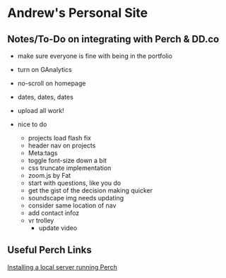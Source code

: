 # Andrew's Personal Site

## Notes/To-Do on integrating with Perch & DD.co
- make sure everyone is fine with being in the portfolio
- turn on GAnalytics
- no-scroll on homepage
- dates, dates, dates
- upload all work!

- nice to do
   - projects load flash fix
   - header nav on projects
   - Meta:tags
   - toggle font-size down a bit
   - css truncate implementation
   - zoom.js by Fat
   - start with questions, like you do
   - get the gist of the decision making quicker
   - soundscape img needs updating
   - consider same location of nav
   - add contact infoz
   - vr trolley
      - update video

## Useful Perch Links
[Installing a local server running Perch](https://solutions.grabaperch.com/development/installing-a-local-server-with-xampp)
